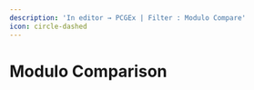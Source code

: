 ```yaml
---
description: 'In editor → PCGEx | Filter : Modulo Compare'
icon: circle-dashed
---
```


# Modulo Comparison

